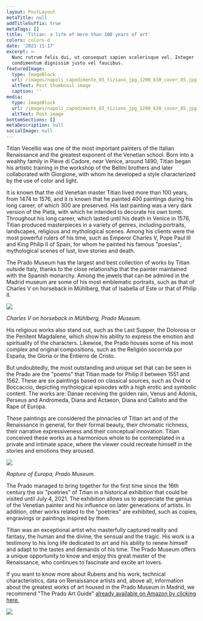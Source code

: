 ```yaml
---
layout: PostLayout
metaTitle: null
addTitleSuffix: true
metaTags: []
title: 'Titian: a life of more than 100 years of art'
colors: colors-d
date: '2023-11-17'
excerpt: >-
  Nunc rutrum felis dui, ut consequat sapien scelerisque vel. Integer
  condimentum dignissim justo vel faucibus.
featuredImage:
  type: ImageBlock
  url: /images/napoli_capodimonte_03_tiziano_jpg_1200_630_cover_85.jpg
  altText: Post thumbnail image
  caption: ''
media:
  type: ImageBlock
  url: /images/napoli_capodimonte_03_tiziano_jpg_1200_630_cover_85.jpg
  altText: Post image
bottomSections: []
metaDescription: null
socialImage: null
---
```

Titian Vecellio was one of the most important painters of the Italian Renaissance and the greatest exponent of the Venetian school. Born into a wealthy family in Pieve di Cadore, near Venice, around 1490, Titian began his artistic training in the workshop of the Bellini brothers and later collaborated with Giorgione, with whom he developed a style characterized by the use of color and light.

It is known that the old Venetian master Titian lived more than 100 years, from 1474 to 1576, and it is known that he painted 400 paintings during his long career, of which 300 are preserved. His last painting was a very dark version of the Pietà, with which he intended to decorate his own tomb. Throughout his long career, which lasted until his death in Venice in 1576, Titian produced masterpieces in a variety of genres, including portraits, landscapes, religious and mythological scenes. Among his clients were the most powerful rulers of his time, such as Emperor Charles V, Pope Paul III and King Philip II of Spain, for whom he painted his famous "poesias", mythological scenes of lust, love stories and death.

The Prado Museum has the largest and best collection of works by Titian outside Italy, thanks to the close relationship that the painter maintained with the Spanish monarchy. Among the jewels that can be admired in the Madrid museum are some of his most emblematic portraits, such as that of Charles V on horseback in Mühlberg, that of Isabella of Este or that of Philip II.

![](https://4.bp.blogspot.com/-s1lCySo2kSc/U8_yxnpz5mI/AAAAAAAAAg0/1G-1zCXNoZc/w1200-h630-p-k-no-nu/Imagen2.jpg)

*Charles V on horseback in Mühlberg, Prado Museum.*

His religious works also stand out, such as the Last Supper, the Dolorosa or the Penitent Magdalene, which show his ability to express the emotion and spirituality of the characters. Likewise, the Prado houses some of his most complex and original compositions, such as the Religión socorrida por España, the Gloria or the Entierro de Cristo.

But undoubtedly, the most outstanding and unique set that can be seen in the Prado are the "poems" that Titian made for Philip II between 1551 and 1562. These are six paintings based on classical sources, such as Ovid or Boccaccio, depicting mythological episodes with a high erotic and symbolic content. The works are: Danae receiving the golden rain, Venus and Adonis, Perseus and Andromeda, Diana and Actaeon, Diana and Callisto and the Rape of Europa.

These paintings are considered the pinnacles of Titian art and of the Renaissance in general, for their formal beauty, their chromatic richness, their narrative expressiveness and their conceptual innovation. Titian conceived these works as a harmonious whole to be contemplated in a private and intimate space, where the viewer could recreate himself in the stories and emotions they aroused.

![](https://upload.wikimedia.org/wikipedia/commons/thumb/4/41/Tizian_085.jpg/1200px-Tizian_085.jpg)

*Rapture of Europa, Prado Museum.*

The Prado managed to bring together for the first time since the 16th century the six "poetries" of Titian in a historical exhibition that could be visited until July 4, 2021. The exhibition allows us to appreciate the genius of the Venetian painter and his influence on later generations of artists. In addition, other works related to the "poetries" are exhibited, such as copies, engravings or paintings inspired by them.

Titian was an exceptional artist who masterfully captured reality and fantasy, the human and the divine, the sensual and the tragic. His work is a testimony to his long life dedicated to art and his ability to renew himself and adapt to the tastes and demands of his time. The Prado Museum offers a unique opportunity to know and enjoy this great master of the Renaissance, who continues to fascinate and excite art lovers.

If you want to know more about Rubens and his work, technical characteristics, data on Renaissance artists and, above all, information about the greatest works of art housed in the Prado Museum in Madrid, we recommend "The Prado Art Guide" [already available on Amazon by clicking here.](https://www.amazon.es/Museo-del-Prado-maestras-esenciales/dp/8418943378)

![](/images/1659105482.png)
